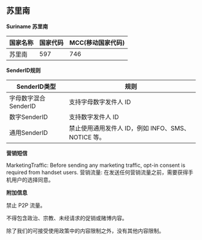 ## 苏里南

__Suriname 苏里南__

| 国家名称 | 国家代码 | MCC(移动国家代码) |
|------|------|-------------|
| 苏里南  | 597  | 	746        |

__SenderID规则__

| SenderID类型     | 规则                                 |
|----------------|------------------------------------|
| 字母数字混合SenderID | 支持字母数字发件人 ID                       |
| 数字SenderID     | 	支持数字发件人 ID                        |
| 通用SenderID     | 禁止使用通用发件人 ID，例如 INFO、SMS、NOTICE 等。 |


__营销短信__

MarketingTraffic: Before sending any marketing traffic, opt-in consent is required from handset users.
营销流量: 在发送任何营销流量之前，需要获得手机用户的选择同意。

__附加信息__

禁止 P2P 流量。

不得包含政治、宗教、未经请求的促销或赌博内容。

除了我们的可接受使用政策中的内容限制之外，没有其他内容限制。
